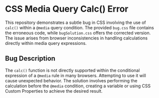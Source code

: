 # CSS Media Query Calc() Error

This repository demonstrates a subtle bug in CSS involving the use of `calc()` within a `@media` query condition.  The provided `bug.css` file contains the erroneous code, while `bugSolution.css` offers the corrected version.  The issue arises from browser inconsistencies in handling calculations directly within media query expressions.

## Bug Description

The `calc()` function is not directly supported within the conditional expression of a `@media` rule in many browsers. Attempting to use it will cause unexpected behavior.  The solution involves performing the calculation before the `@media` condition, creating a variable or using CSS Custom Properties to achieve the desired result.